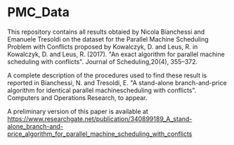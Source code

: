 # PMC_Data

This repository contains all results obtaied by Nicola Bianchessi and Emanuele Tresoldi on the dataset for the Parallel Machine Scheduling Problem with Conflicts proposed by Kowalczyk, D. and Leus, R. in Kowalczyk, D. and Leus, R. (2017). "An exact algorithm for parallel machine scheduling with conflicts". Journal of Scheduling,20(4), 355–372.

A complete description of the procedures used to find these result is reported in Bianchessi, N. and Tresoldi, E. "A stand-alone branch-and-price algorithm for identical parallel machinescheduling with conflicts". Computers and Operations Research, to appear.

A preliminary version of this paper is available at https://www.researchgate.net/publication/340899189_A_stand-alone_branch-and-price_algorithm_for_parallel_machine_scheduling_with_conflicts 
